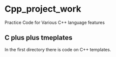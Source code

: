 # Cpp_project_work
Practice Code for Various C++ language features

## C plus plus tmeplates

In the first directory there is code on C++ templates.
